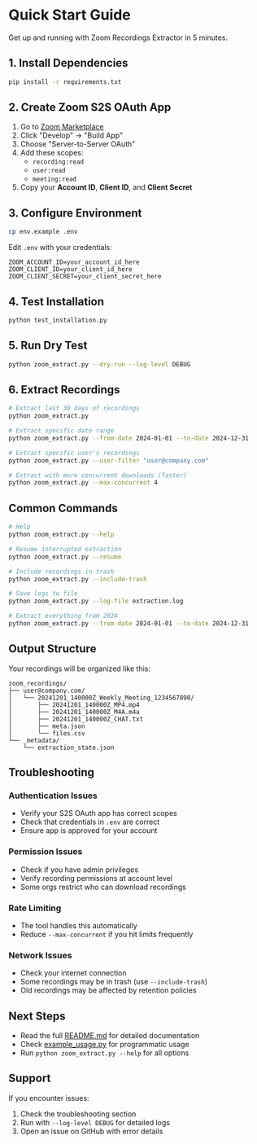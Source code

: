 # Quick Start Guide

Get up and running with Zoom Recordings Extractor in 5 minutes.

## 1. Install Dependencies

```bash
pip install -r requirements.txt
```

## 2. Create Zoom S2S OAuth App

1. Go to [Zoom Marketplace](https://marketplace.zoom.us/)
2. Click "Develop" → "Build App"
3. Choose "Server-to-Server OAuth"
4. Add these scopes:
   - `recording:read`
   - `user:read`
   - `meeting:read`
5. Copy your **Account ID**, **Client ID**, and **Client Secret**

## 3. Configure Environment

```bash
cp env.example .env
```

Edit `.env` with your credentials:
```env
ZOOM_ACCOUNT_ID=your_account_id_here
ZOOM_CLIENT_ID=your_client_id_here
ZOOM_CLIENT_SECRET=your_client_secret_here
```

## 4. Test Installation

```bash
python test_installation.py
```

## 5. Run Dry Test

```bash
python zoom_extract.py --dry-run --log-level DEBUG
```

## 6. Extract Recordings

```bash
# Extract last 30 days of recordings
python zoom_extract.py

# Extract specific date range
python zoom_extract.py --from-date 2024-01-01 --to-date 2024-12-31

# Extract specific user's recordings
python zoom_extract.py --user-filter "user@company.com"

# Extract with more concurrent downloads (faster)
python zoom_extract.py --max-concurrent 4
```

## Common Commands

```bash
# Help
python zoom_extract.py --help

# Resume interrupted extraction
python zoom_extract.py --resume

# Include recordings in trash
python zoom_extract.py --include-trash

# Save logs to file
python zoom_extract.py --log-file extraction.log

# Extract everything from 2024
python zoom_extract.py --from-date 2024-01-01 --to-date 2024-12-31
```

## Output Structure

Your recordings will be organized like this:

```
zoom_recordings/
├── user@company.com/
│   └── 20241201_140000Z_Weekly_Meeting_1234567890/
│       ├── 20241201_140000Z_MP4.mp4
│       ├── 20241201_140000Z_M4A.m4a
│       ├── 20241201_140000Z_CHAT.txt
│       ├── meta.json
│       └── files.csv
└── _metadata/
    └── extraction_state.json
```

## Troubleshooting

### Authentication Issues
- Verify your S2S OAuth app has correct scopes
- Check that credentials in `.env` are correct
- Ensure app is approved for your account

### Permission Issues
- Check if you have admin privileges
- Verify recording permissions at account level
- Some orgs restrict who can download recordings

### Rate Limiting
- The tool handles this automatically
- Reduce `--max-concurrent` if you hit limits frequently

### Network Issues
- Check your internet connection
- Some recordings may be in trash (use `--include-trash`)
- Old recordings may be affected by retention policies

## Next Steps

- Read the full [README.md](README.md) for detailed documentation
- Check [example_usage.py](example_usage.py) for programmatic usage
- Run `python zoom_extract.py --help` for all options

## Support

If you encounter issues:
1. Check the troubleshooting section
2. Run with `--log-level DEBUG` for detailed logs
3. Open an issue on GitHub with error details
